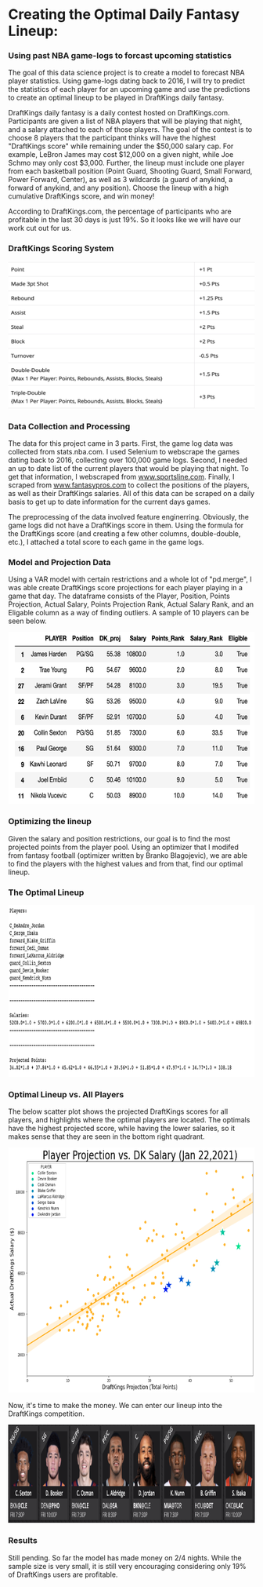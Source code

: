 # Creating the Optimal Daily Fantasy Lineup: 

### Using past NBA game-logs to forcast upcoming statistics 

The goal of this data science project is to create a model to forecast NBA player statistics. Using game-logs dating back to 2016, I will try to predict the statistics of each player for an upcoming game and use the predictions to create an optimal lineup to be played in DraftKings daily fantasy.

DraftKings daily fantasy is a daily contest hosted on DraftKings.com. Participants are given a list of NBA players that will be playing that night, and a salary attached to each of those players. The goal of the contest is to choose 8 players that the participant thinks will have the highest "DraftKings score" while remaining under the $50,000 salary cap. For example, LeBron James may cost $12,000 on a given night, while Joe Schmo may only cost $3,000. Further, the lineup must include one player from each basketball position (Point Guard, Shooting Guard, Small Forward, Power Forward, Center), as well as 3 wildcards (a guard of anykind, a forward of anykind, and any position). Choose the lineup with a high cumulative DraftKings score, and win money! 

According to DraftKings.com, the percentage of participants who are profitable in the last 30 days is just 19%. So it looks like we will have our work cut out for us.

### DraftKings Scoring System

<a href="url"><img src="./images/Screen%20Shot%202021-01-22%20at%204.17.01%20PM.png" height="300" width="700" ></a>

### Data Collection and Processing

The data for this project came in 3 parts. First, the game log data was collected from stats.nba.com. I used Selenium to webscrape the games dating back to 2016, collecting over 100,000 game logs. Second, I needed an up to date list of the current players that would be playing that night. To get that information, I webscraped from www.sportsline.com. Finally, I scraped from www.fantasypros.com to collect the positions of the players, as well as their DraftKings salaries. All of this data can be scraped on a daily basis to get up to date information for the current days games. 

The preprocessing of the data involved feature enginerring. Obviously, the game logs did not have a DraftKings score in them. Using the formula for the DraftKings score (and creating a few other columns, double-double, etc.), I attached a total score to each game in the game logs. 

### Model and Projection Data

Using a VAR model with certain restrictions and a whole lot of "pd.merge", I was able create DraftKings score projections for each player playing in a game that day. The dataframe consists of the Player, Position, Points Projection, Actual Salary, Points Projection Rank, Actual Salary Rank, and an Eligable column as a way of finding outliers. A sample of 10 players can be seen below. 

<a href="url"><img src="./images/Screen%20Shot%202021-01-22%20at%204.01.46%20PM.png" height="350" width="600" ></a>

### Optimizing the lineup

Given the salary and position restrictions, our goal is to find the most projected points from the player pool. Using an optimizer that I modifed from fantasy football (optimizer written by Branko Blagojevic), we are able to find the players with the highest values and from that, find our optimal lineup.

### The Optimal Lineup

<a href="url"><img src="./images/Screen%20Shot%202021-01-23%20at%2011.17.52%20AM.png" height="350" width="800" ></a>

### Optimal Lineup vs. All Players 

The below scatter plot shows the projected DraftKings scores for all players, and highlights where the optimal players are located. The optimals have the highest projected score, while having the lower salaries, so it makes sense that they are seen in the bottom right quadrant. 

<a href="url"><img src="./images/download.png" height="500" width="700" ></a>

Now, it's time to make the money. We can enter our lineup into the DraftKings competition. 

<a href="url"><img src="./images/Screen%20Shot%202021-01-22%20at%204.05.46%20PM.png" height="200" width="900" ></a>

### Results

Still pending. So far the model has made money on 2/4 nights. While the sample size is very small, it is still very encouraging considering only 19% of DraftKings users are profitable. 
